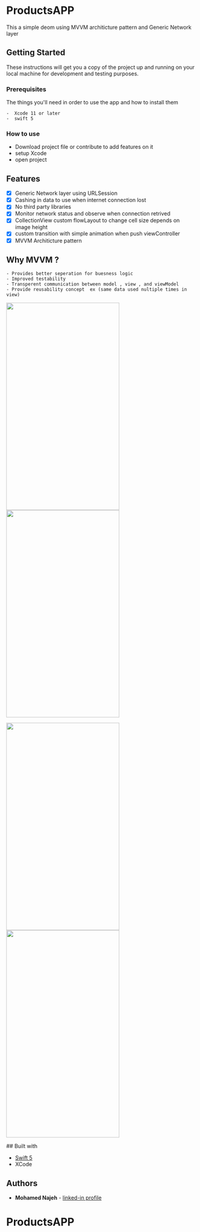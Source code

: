 # ProductsAPP

This a simple deom using MVVM architicture pattern and Generic Network layer

## Getting Started

These instructions will get you a copy of the project up and running on your local machine for development and testing purposes.

### Prerequisites

The things you'll need in order to use the app and how to install them

```
-  Xcode 11 or later
-  swift 5
```

### How to use

- Download project file or contribute to add features on it 
- setup Xcode 
- open project

## Features

- [x] Generic Network layer using URLSession
- [x] Cashing in data to use when internet connection lost
- [x] No third party libraries
- [x] Monitor network status and observe when connection retrived
- [x] CollectionView custom flowLayout to change cell size depends on image height
- [x] custom transition with simple animation when push viewController  
- [x] MVVM Architicture pattern

## Why MVVM ?
```
- Provides better seperation for buesness logic
- Improved testability
- Transperent communication between model , view , and viewModel
- Provide reusability concept  ex (same data used nultiple times in view)
```

<p float="left">
  <img src="https://user-images.githubusercontent.com/99803050/208263283-b5d90c71-6a99-4504-9fa4-0ab65e19bdd2.png" width="300" height="550">
  <img src="https://user-images.githubusercontent.com/99803050/208263264-9513614a-418c-423d-92cf-eea9fdfb0d75.png" width="300" height="550">
</p>
<p float="left">
  <img src="https://user-images.githubusercontent.com/99803050/208263309-5d41e3cd-f026-4fd2-9622-60d9bafb5a9c.jpeg" width="300" height="550">
  <img src="https://user-images.githubusercontent.com/99803050/208263297-94ee85fc-35bc-4cef-85fe-19e491d39f35.png" width="300" height="550">
</p>
## Built with

* [Swift 5](https://developer.apple.com/swift/)
* XCode

## Authors

* **Mohamed Najeh** - [linked-in profile](https://www.linkedin.com/in/mohammed-najeh-15b6a0147)
# ProductsAPP
